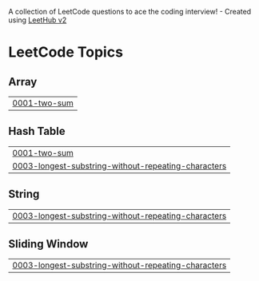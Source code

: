 A collection of LeetCode questions to ace the coding interview! - Created using [LeetHub v2](https://github.com/arunbhardwaj/LeetHub-2.0)
<!---LeetCode Topics Start-->
# LeetCode Topics
## Array
|  |
| ------- |
| [0001-two-sum](https://github.com/Shubhaaamm/LeetCode/tree/master/0001-two-sum) |
## Hash Table
|  |
| ------- |
| [0001-two-sum](https://github.com/Shubhaaamm/LeetCode/tree/master/0001-two-sum) |
| [0003-longest-substring-without-repeating-characters](https://github.com/Shubhaaamm/LeetCode/tree/master/0003-longest-substring-without-repeating-characters) |
## String
|  |
| ------- |
| [0003-longest-substring-without-repeating-characters](https://github.com/Shubhaaamm/LeetCode/tree/master/0003-longest-substring-without-repeating-characters) |
## Sliding Window
|  |
| ------- |
| [0003-longest-substring-without-repeating-characters](https://github.com/Shubhaaamm/LeetCode/tree/master/0003-longest-substring-without-repeating-characters) |
<!---LeetCode Topics End-->